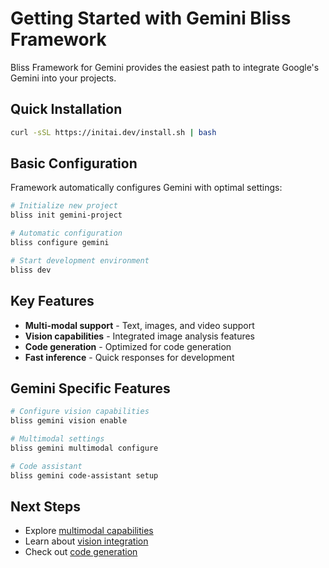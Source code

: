 # Getting Started with Gemini Bliss Framework

Bliss Framework for Gemini provides the easiest path to integrate Google's Gemini into your projects.

## Quick Installation

```bash
curl -sSL https://initai.dev/install.sh | bash
```

## Basic Configuration

Framework automatically configures Gemini with optimal settings:

```bash
# Initialize new project
bliss init gemini-project

# Automatic configuration
bliss configure gemini

# Start development environment
bliss dev
```

## Key Features

- **Multi-modal support** - Text, images, and video support
- **Vision capabilities** - Integrated image analysis features
- **Code generation** - Optimized for code generation
- **Fast inference** - Quick responses for development

## Gemini Specific Features

```bash
# Configure vision capabilities
bliss gemini vision enable

# Multimodal settings
bliss gemini multimodal configure

# Code assistant
bliss gemini code-assistant setup
```

## Next Steps

- Explore [multimodal capabilities](multimodal-features)
- Learn about [vision integration](vision-integration)
- Check out [code generation](code-generation)